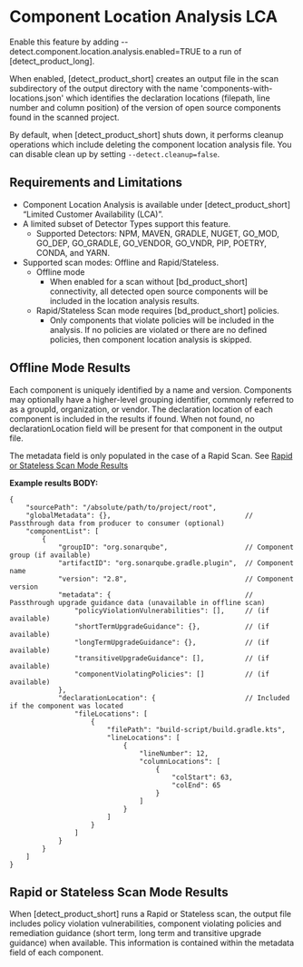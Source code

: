 # Component Location Analysis LCA

Enable this feature by adding --detect.component.location.analysis.enabled=TRUE to a run of [detect_product_long].

When enabled, [detect_product_short] creates an output file in the scan subdirectory of the output directory with the name 'components-with-locations.json' which identifies the declaration locations (filepath, line number and column position) of the version of open source components found in the scanned project.

<note type="note">By default, when [detect_product_short] shuts down, it performs cleanup operations which include deleting the component location analysis file. You can disable clean up by setting `--detect.cleanup=false`.</note>

## Requirements and Limitations

* Component Location Analysis is available under [detect_product_short] “Limited Customer Availability (LCA)”.
* A limited subset of Detector Types support this feature.
    * Supported Detectors: NPM, MAVEN, GRADLE, NUGET, GO_MOD, GO_DEP, GO_GRADLE, GO_VENDOR, GO_VNDR, PIP, POETRY, CONDA, and YARN.
* Supported scan modes: Offline and Rapid/Stateless.
    * Offline mode
      * When enabled for a scan without [bd_product_short] connectivity, all detected open source components will be included in the location analysis results.
    * Rapid/Stateless Scan mode requires [bd_product_short] policies.
        * Only components that violate policies will be included in the analysis. If no policies are violated or there are no defined policies, then component location analysis is skipped.

## Offline Mode Results

Each component is uniquely identified by a name and version. Components may optionally have a higher-level grouping identifier, commonly referred to as a groupId, organization, or vendor. The declaration location of each component is included in the results if found. When not found, no declarationLocation field will be present for that component in the output file. 

<note type="note">The metadata field is only populated in the case of a Rapid Scan. See [Rapid or Stateless Scan Mode Results](#rapid-or-stateless-scan-mode-results)</note>

**Example results BODY:**
```
{
    "sourcePath": "/absolute/path/to/project/root",
    "globalMetadata": {},                                 // Passthrough data from producer to consumer (optional)
    "componentList": [
        { 
            "groupID": "org.sonarqube",                   // Component group (if available)
            "artifactID": "org.sonarqube.gradle.plugin",  // Component name
            "version": "2.8",                             // Component version
            "metadata": {                                 // Passthrough upgrade guidance data (unavailable in offline scan)
                "policyViolationVulnerabilities": [],     // (if available)
                "shortTermUpgradeGuidance": {},           // (if available)
                "longTermUpgradeGuidance": {},            // (if available)
                "transitiveUpgradeGuidance": [],          // (if available)
                "componentViolatingPolicies": []          // (if available)
            },
            "declarationLocation": {                      // Included if the component was located
                "fileLocations": [
                    {
                        "filePath": "build-script/build.gradle.kts",
                        "lineLocations": [
                            {
                                "lineNumber": 12,
                                "columnLocations": [
                                    {
                                        "colStart": 63,
                                        "colEnd": 65
                                    }
                                ]
                            }
                        ]
                    }
                ]
            }
        }
    ]
}
```

## Rapid or Stateless Scan Mode Results

When [detect_product_short] runs a Rapid or Stateless scan, the output file includes policy violation vulnerabilities, component violating policies and remediation guidance (short term, long term and transitive upgrade guidance) when available. This information is contained within the metadata field of each component.
